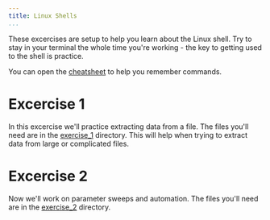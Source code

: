 ```yaml
---
title: Linux Shells
...
```


These excercises are setup to help you learn about the Linux shell. Try to stay
in your terminal the whole time you're working - the key to getting used to the
shell is practice.

You can open the [cheatsheet](cheatsheet.html) to help you remember commands.


Excercise 1
===========

In this excercise we'll practice extracting data from a file. The files you'll
need are in the [exercise_1](exercise_1/) directory. This will help when trying
to extract data from large or complicated files.


Excercise 2
===========

Now we'll work on parameter sweeps and automation. The files you'll need are in
the [exercise_2](exercise_2/) directory.
